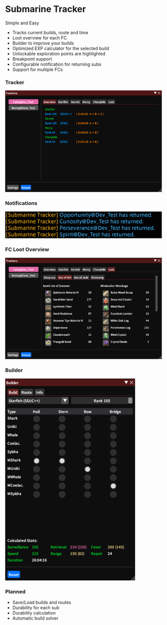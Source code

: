 # Submarine Tracker

Simple and Easy  
+ Tracks current builds, route and time 
+ Loot overview for each FC
+ Builder to improve your builds 
+ Optimized EXP calculator for the selected build
+ Unlockable exploration points are highlighted
+ Breakpoint support
+ Configurable notification for returning subs
+ Support for multiple FCs  

### Tracker
![tracker](SubmarineTracker/images/tracker.png)

### Notifications
![tracker](SubmarineTracker/images/chat.png)

### FC Loot Overview
![tracker](SubmarineTracker/images/fcLoot.png)

### Builder
![builder](SubmarineTracker/images/builder.png)


### Planned
+ Save/Load builds and routes
+ Durability for each sub 
+ Durability calculation
+ Automatic build solver
